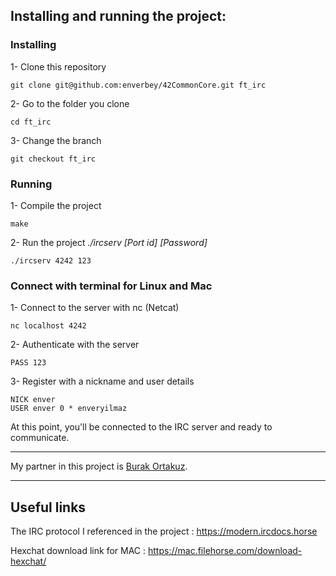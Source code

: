 ## Installing and running the project:

### Installing
1- Clone this repository
```
git clone git@github.com:enverbey/42CommonCore.git ft_irc
```

2- Go to the folder you clone
```
cd ft_irc
```

3- Change the branch
```
git checkout ft_irc
```
### Running
1- Compile the project
```
make
```

2- Run the project *./ircserv [Port id] [Password]*
```
./ircserv 4242 123
```
### Connect with terminal for Linux and Mac
1- Connect to the server with nc (Netcat)
```
nc localhost 4242 
```
2- Authenticate with the server
```
PASS 123
```
3- Register with a nickname and user details
```
NICK enver
USER enver 0 * enveryilmaz
```
At this point, you'll be connected to the IRC server and ready to communicate.

---
My partner in this project is [Burak Ortakuz](https://github.com/BurakOrtakuz).

---

## Useful links
The IRC protocol I referenced in the project : https://modern.ircdocs.horse

Hexchat download link for MAC : https://mac.filehorse.com/download-hexchat/
